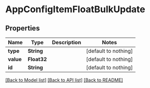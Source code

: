 # AppConfigItemFloatBulkUpdate


## Properties
Name | Type | Description | Notes
------------ | ------------- | ------------- | -------------
**type** | **String** |  | [default to nothing]
**value** | **Float32** |  | [default to nothing]
**id** | **String** |  | [default to nothing]


[[Back to Model list]](../README.md#models) [[Back to API list]](../README.md#api-endpoints) [[Back to README]](../README.md)


